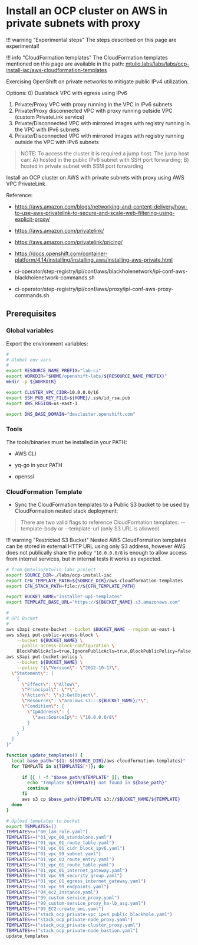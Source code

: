 # Install an OCP cluster on AWS in private subnets with proxy

!!! warning "Experimental steps"
    The steps described on this page are experimental!

!!! info "CloudFormation templates"
    The CloudFormation templates mentioned on this page are available in the path:
    [mtulio.labs/labs/labs/ocp-install-iac/aws-cloudformation-templates](https://github.com/mtulio/mtulio.labs/tree/master/labs/ocp-install-iac/aws-cloudformation-templates)

Exercising OpenShift on private networks to mitigate public IPv4 utilization.

Options:
0) Dualstack VPC with egress using IPv6
1) Private/Proxy VPC with proxy running in the VPC in IPv6 subnets
2) Private/Proxy disconnected VPC with proxy running outside VPC (custom PrivateLink service)
3) Private/Disconnected VPC with mirrored images with registry running in the VPC with IPv6 subnets
4) Private/Disconnected VPC with mirrored images with registry running outside the VPC with IPv6 subnets

> NOTE: To access the cluster it is required a jump host. The jump host can: A) hosted in the public IPv6 subnet with SSH port forwarding; B) hosted in private subnet with SSM port forwarding

Install an OCP cluster on AWS with private subnets with proxy using AWS VPC PrivateLink.


Reference:
- https://aws.amazon.com/blogs/networking-and-content-delivery/how-to-use-aws-privatelink-to-secure-and-scale-web-filtering-using-explicit-proxy/

- https://aws.amazon.com/privatelink/

- https://aws.amazon.com/privatelink/pricing/

- https://docs.openshift.com/container-platform/4.14/installing/installing_aws/installing-aws-private.html

- ci-operator/step-registry/ipi/conf/aws/blackholenetwork/ipi-conf-aws-blackholenetwork-commands.sh
- ci-operator/step-registry/ipi/conf/aws/proxy/ipi-conf-aws-proxy-commands.sh

## Prerequisites

### Global variables

Export the environment variables:

```sh
#
# Global env vars
#
export RESOURCE_NAME_PREFIX="lab-ci"
export WORKDIR="$HOME/openshift-labs/${RESOURCE_NAME_PREFIX}"
mkdir -p ${WORKDIR}

export CLUSTER_VPC_CIDR=10.0.0.0/16
export SSH_PUB_KEY_FILE=${HOME}/.ssh/id_rsa.pub
export AWS_REGION=us-east-1

export DNS_BASE_DOMAIN="devcluster.openshift.com"
```

### Tools

The tools/binaries must be installed in your PATH:

- AWS CLI

- yq-go in your PATH

- openssl

### CloudFormation Template

- Sync the CloudFormation templates to a Public S3 bucket to be used by CloudFormation nested stack deployment:

> There are two valid flags to reference CloudFormation templates: --template-body or --template-url (only S3 URL is allowed)

!!! warning "Restricted S3 Bucket"
    Nested AWS CloudFormation templates can be stored in external HTTP URL using only S3 address, however AWS does not publically share the policy `"10.0.0.0/8` is enough to allow access from internal services, but in internal tests it works as
    expected.


```sh
# from @mtulio/mtulio.labs project
export SOURCE_DIR=./labs/ocp-install-iac
export CFN_TEMPLATE_PATH=${SOURCE_DIR}/aws-cloudformation-templates
export CFN_STACK_PATH=file://${CFN_TEMPLATE_PATH}

export BUCKET_NAME="installer-upi-templates"
export TEMPLATE_BASE_URL="https://${BUCKET_NAME}.s3.amazonaws.com"

#
# UPI Bucket
#
aws s3api create-bucket --bucket $BUCKET_NAME --region us-east-1
aws s3api put-public-access-block \
    --bucket ${BUCKET_NAME} \
    --public-access-block-configuration \
    BlockPublicAcls=true,IgnorePublicAcls=true,BlockPublicPolicy=false,RestrictPublicBuckets=true
aws s3api put-bucket-policy \
    --bucket ${BUCKET_NAME} \
    --policy "{\"Version\": \"2012-10-17\",
  \"Statement\": [
    {
      \"Effect\": \"Allow\",
      \"Principal\": \"*\",
      \"Action\": \"s3:GetObject\",
      \"Resource\": \"arn:aws:s3:::${BUCKET_NAME}/*\",
      \"Condition\": {
        \"IpAddress\": {
          \"aws:SourceIp\": \"10.0.0.0/8\"
        }
      }
    }
  ]
}"

function update_templates() {
  local base_path="${1:-${SOURCE_DIR}/aws-cloudformation-templates}"
  for TEMPLATE in ${TEMPLATES[*]}; do
      
      if [[ ! -f "$base_path/$TEMPLATE" ]]; then
        echo "Template ${TEMPLATE} not found in ${base_path}"
        continue
      fi
      aws s3 cp $base_path/$TEMPLATE s3://$BUCKET_NAME/${TEMPLATE}
  done
}

# Upload templates to bucket
export TEMPLATES=()
TEMPLATES+=("00_iam_role.yaml")
TEMPLATES+=("01_vpc_00_standalone.yaml")
TEMPLATES+=("01_vpc_01_route_table.yaml")
TEMPLATES+=("01_vpc_01_cidr_block_ipv6.yaml")
TEMPLATES+=("01_vpc_99_subnet.yaml")
TEMPLATES+=("01_vpc_03_route_entry.yaml")
TEMPLATES+=("01_vpc_01_route_table.yaml")
TEMPLATES+=("01_vpc_01_internet_gateway.yaml")
TEMPLATES+=("01_vpc_99_security_group.yaml")
TEMPLATES+=("01_vpc_01_egress_internet_gateway.yaml")
TEMPLATES+=("01_vpc_99_endpoints.yaml")
TEMPLATES+=("04_ec2_instance.yaml")
TEMPLATES+=("99_custom-service_proxy.yaml")
TEMPLATES+=("99_custom-service_proxy_ha-lb_asg.yaml")
TEMPLATES+=("99_EC2-create_ami.yaml")
TEMPLATES+=("stack_ocp_private-vpc_ipv4_public_blackhole.yaml")
TEMPLATES+=("stack_ocp_private-node_proxy.yaml")
TEMPLATES+=("stack_ocp_private-cluster_proxy.yaml")
TEMPLATES+=("stack_ocp_private-node_bastion.yaml")
update_templates
```